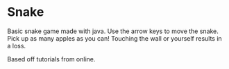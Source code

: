 # Snake

Basic snake game made with java. Use the arrow keys to move the snake.
Pick up as many apples as you can! Touching the wall or yourself results in a loss.

Based off tutorials from online.
